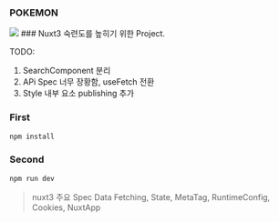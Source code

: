 ### POKEMON

<img src="https://pokemonkorea.co.kr/img/main_logo.png" />
### Nuxt3 숙련도를 높히기 위한 Project.

TODO: 
1. SearchComponent 분리
2. APi Spec 너무 장황함, useFetch 전환
3. Style 내부 요소 publishing 추가


### First

```txt
npm install
```

### Second

```txt
npm run dev
```

> nuxt3 주요 Spec
> Data Fetching, State, MetaTag, RuntimeConfig, Cookies, NuxtApp


